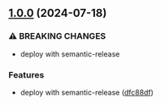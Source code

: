 ## [1.0.0](https://github.com/unibo-fc-internships/docker-volumes-plugin/compare/v0.1.0...1.0.0) (2024-07-18)

### ⚠ BREAKING CHANGES

* deploy with semantic-release

### Features

* deploy with semantic-release ([dfc88df](https://github.com/unibo-fc-internships/docker-volumes-plugin/commit/dfc88dfedb00d6742241929a57b3ac19e4f11429))
